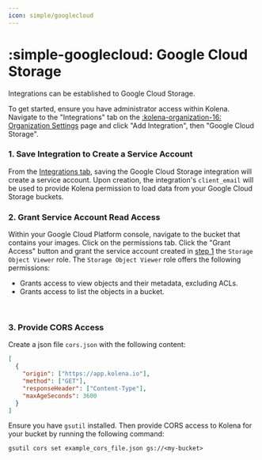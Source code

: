 ```yaml
---
icon: simple/googlecloud
---
```


# :simple-googlecloud: Google Cloud Storage

Integrations can be established to Google Cloud Storage.

To get started, ensure you have administrator access within Kolena.
Navigate to the "Integrations" tab on the [:kolena-organization-16: Organization Settings](https://app.kolena.io/redirect/organization?tab=integrations) page and click "Add Integration", then "Google Cloud Storage".

### 1. Save Integration to Create a Service Account

From the [Integrations tab](https://app.kolena.io/redirect/organization?tab=integrations), saving the Google Cloud Storage integration will create a service account.
Upon creation, the integration's `client_email` will be used to provide Kolena permission to load data from your Google Cloud Storage buckets.

### 2. Grant Service Account Read Access

Within your Google Cloud Platform console, navigate to the bucket that contains your images.
Click on the permissions tab.
Click the "Grant Access" button and grant the service account created in [step 1](#1-save-integration-to-create-a-service-account) the `Storage Object Viewer` role.
The `Storage Object Viewer` role offers the following permissions:

- Grants access to view objects and their metadata, excluding ACLs.
- Grants access to list the objects in a bucket.

​ ​

### 3. Provide CORS Access

Create a json file `cors.json` with the following content:

```json
[
  {
    "origin": ["https://app.kolena.io"],
    "method": ["GET"],
    "responseHeader": ["Content-Type"],
    "maxAgeSeconds": 3600
  }
]
```

Ensure you have `gsutil` installed.
Then provide CORS access to Kolena for your bucket by running the following command:

`gsutil cors set example_cors_file.json gs://<my-bucket>`
